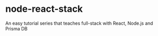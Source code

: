 # node-react-stack
An easy tutorial series that teaches full-stack with React, Node.js and Prisma DB
